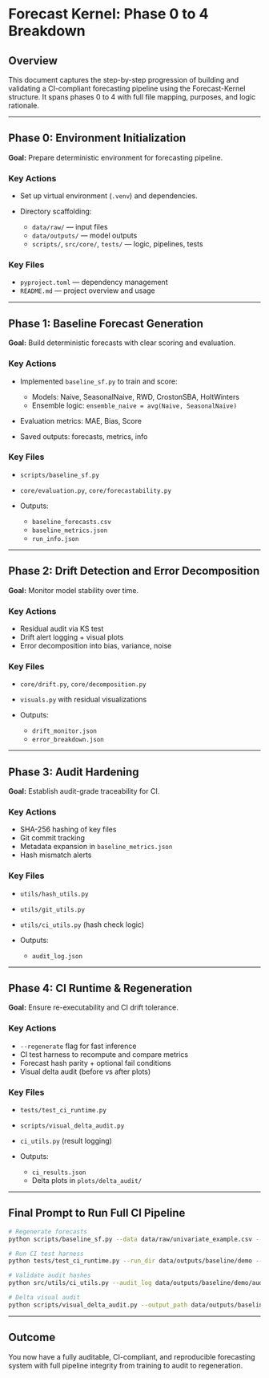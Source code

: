 # Forecast Kernel: Phase 0 to 4 Breakdown

## Overview

This document captures the step-by-step progression of building and validating a CI-compliant forecasting pipeline using the Forecast-Kernel structure. It spans phases 0 to 4 with full file mapping, purposes, and logic rationale.

---

## Phase 0: Environment Initialization

**Goal:** Prepare deterministic environment for forecasting pipeline.

### Key Actions

* Set up virtual environment (`.venv`) and dependencies.
* Directory scaffolding:

  * `data/raw/` — input files
  * `data/outputs/` — model outputs
  * `scripts/`, `src/core/`, `tests/` — logic, pipelines, tests

### Key Files

* `pyproject.toml` — dependency management
* `README.md` — project overview and usage

---

## Phase 1: Baseline Forecast Generation

**Goal:** Build deterministic forecasts with clear scoring and evaluation.

### Key Actions

* Implemented `baseline_sf.py` to train and score:

  * Models: Naive, SeasonalNaive, RWD, CrostonSBA, HoltWinters
  * Ensemble logic: `ensemble_naive = avg(Naive, SeasonalNaive)`
* Evaluation metrics: MAE, Bias, Score
* Saved outputs: forecasts, metrics, info

### Key Files

* `scripts/baseline_sf.py`
* `core/evaluation.py`, `core/forecastability.py`
* Outputs:

  * `baseline_forecasts.csv`
  * `baseline_metrics.json`
  * `run_info.json`

---

## Phase 2: Drift Detection and Error Decomposition

**Goal:** Monitor model stability over time.

### Key Actions

* Residual audit via KS test
* Drift alert logging + visual plots
* Error decomposition into bias, variance, noise

### Key Files

* `core/drift.py`, `core/decomposition.py`
* `visuals.py` with residual visualizations
* Outputs:

  * `drift_monitor.json`
  * `error_breakdown.json`

---

## Phase 3: Audit Hardening

**Goal:** Establish audit-grade traceability for CI.

### Key Actions

* SHA-256 hashing of key files
* Git commit tracking
* Metadata expansion in `baseline_metrics.json`
* Hash mismatch alerts

### Key Files

* `utils/hash_utils.py`
* `utils/git_utils.py`
* `utils/ci_utils.py` (hash check logic)
* Outputs:

  * `audit_log.json`

---

## Phase 4: CI Runtime & Regeneration

**Goal:** Ensure re-executability and CI drift tolerance.

### Key Actions

* `--regenerate` flag for fast inference
* CI test harness to recompute and compare metrics
* Forecast hash parity + optional fail conditions
* Visual delta audit (before vs after plots)

### Key Files

* `tests/test_ci_runtime.py`
* `scripts/visual_delta_audit.py`
* `ci_utils.py` (result logging)
* Outputs:

  * `ci_results.json`
  * Delta plots in `plots/delta_audit/`

---

## Final Prompt to Run Full CI Pipeline

```bash
# Regenerate forecasts
python scripts/baseline_sf.py --data data/raw/univariate_example.csv --horizon 14 --tag demo --phase 4 --regenerate

# Run CI test harness
python tests/test_ci_runtime.py --run_dir data/outputs/baseline/demo --data data/raw/univariate_example.csv

# Validate audit hashes
python src/utils/ci_utils.py --audit_log data/outputs/baseline/demo/audit_log.json --output_dir data/outputs/baseline/demo --log_ci_results

# Delta visual audit
python scripts/visual_delta_audit.py --output_path data/outputs/baseline/demo
```

---

## Outcome

You now have a fully auditable, CI-compliant, and reproducible forecasting system with full pipeline integrity from training to audit to regeneration.
